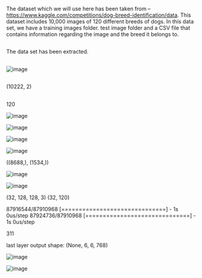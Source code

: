 The dataset which we will use here has been taken from – https://www.kaggle.com/competitions/dog-breed-identification/data. This dataset includes 10,000 images of 120 different breeds of dogs. In this data set, we have a training images folder. test image folder and a CSV file that contains information regarding the image and the breed it belongs to.


##

The data set has been extracted.


##

![image](https://github.com/user-attachments/assets/2eb12184-45cc-44cc-b5ad-2c7d4362e0ef)

##
(10222, 2)


##
120



![image](https://github.com/user-attachments/assets/d32765ce-bf97-44d4-b960-a50e194c2cf5)




![image](https://github.com/user-attachments/assets/21e94d6e-00bd-45c2-b492-66c0f55aed7c)



![image](https://github.com/user-attachments/assets/2a0576e9-8590-40c0-b264-17ead6f38cf9)


![image](https://github.com/user-attachments/assets/b253173b-61c4-4dfc-8d1f-02132b08ce42)


((8688,), (1534,))


![image](https://github.com/user-attachments/assets/137774b4-55c0-4e3b-908f-14d51fb87f3d)


![image](https://github.com/user-attachments/assets/c243ebbd-afa9-46d8-bff5-6c91dafc1f77)



(32, 128, 128, 3) (32, 120)



87916544/87910968 [==============================] - 1s 0us/step
87924736/87910968 [==============================] - 1s 0us/step



311



last layer output shape:  (None, 6, 6, 768)





![image](https://github.com/user-attachments/assets/7f80d4e1-be66-4b6b-962c-5d29585e4b9d)



![image](https://github.com/user-attachments/assets/2b65c358-9bae-4726-8fca-f4ff8885a1f0)

